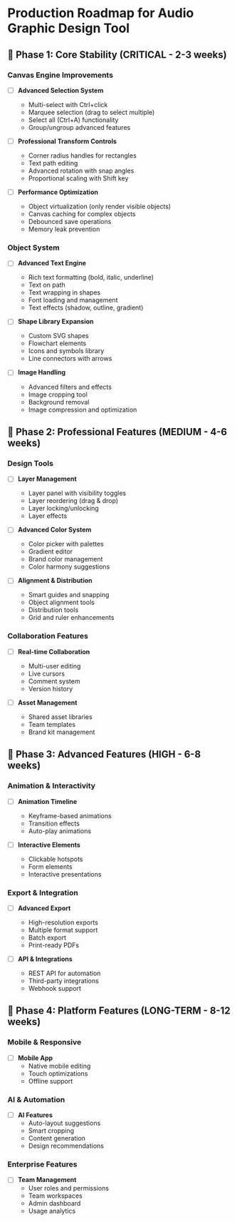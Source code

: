 # Production Roadmap for Audio Graphic Design Tool

## 🎯 Phase 1: Core Stability (CRITICAL - 2-3 weeks)

### Canvas Engine Improvements
- [ ] **Advanced Selection System**
  - Multi-select with Ctrl+click
  - Marquee selection (drag to select multiple)
  - Select all (Ctrl+A) functionality
  - Group/ungroup advanced features

- [ ] **Professional Transform Controls**
  - Corner radius handles for rectangles
  - Text path editing
  - Advanced rotation with snap angles
  - Proportional scaling with Shift key

- [ ] **Performance Optimization**
  - Object virtualization (only render visible objects)
  - Canvas caching for complex objects
  - Debounced save operations
  - Memory leak prevention

### Object System
- [ ] **Advanced Text Engine**
  - Rich text formatting (bold, italic, underline)
  - Text on path
  - Text wrapping in shapes
  - Font loading and management
  - Text effects (shadow, outline, gradient)

- [ ] **Shape Library Expansion**
  - Custom SVG shapes
  - Flowchart elements
  - Icons and symbols library
  - Line connectors with arrows

- [ ] **Image Handling**
  - Advanced filters and effects
  - Image cropping tool
  - Background removal
  - Image compression and optimization

## 🎨 Phase 2: Professional Features (MEDIUM - 4-6 weeks)

### Design Tools
- [ ] **Layer Management**
  - Layer panel with visibility toggles
  - Layer reordering (drag & drop)
  - Layer locking/unlocking
  - Layer effects

- [ ] **Advanced Color System**
  - Color picker with palettes
  - Gradient editor
  - Brand color management
  - Color harmony suggestions

- [ ] **Alignment & Distribution**
  - Smart guides and snapping
  - Object alignment tools
  - Distribution tools
  - Grid and ruler enhancements

### Collaboration Features
- [ ] **Real-time Collaboration**
  - Multi-user editing
  - Live cursors
  - Comment system
  - Version history

- [ ] **Asset Management**
  - Shared asset libraries
  - Team templates
  - Brand kit management

## 🚀 Phase 3: Advanced Features (HIGH - 6-8 weeks)

### Animation & Interactivity
- [ ] **Animation Timeline**
  - Keyframe-based animations
  - Transition effects
  - Auto-play animations

- [ ] **Interactive Elements**
  - Clickable hotspots
  - Form elements
  - Interactive presentations

### Export & Integration
- [ ] **Advanced Export**
  - High-resolution exports
  - Multiple format support
  - Batch export
  - Print-ready PDFs

- [ ] **API & Integrations**
  - REST API for automation
  - Third-party integrations
  - Webhook support

## 📱 Phase 4: Platform Features (LONG-TERM - 8-12 weeks)

### Mobile & Responsive
- [ ] **Mobile App**
  - Native mobile editing
  - Touch optimizations
  - Offline support

### AI & Automation
- [ ] **AI Features**
  - Auto-layout suggestions
  - Smart cropping
  - Content generation
  - Design recommendations

### Enterprise Features
- [ ] **Team Management**
  - User roles and permissions
  - Team workspaces
  - Admin dashboard
  - Usage analytics
